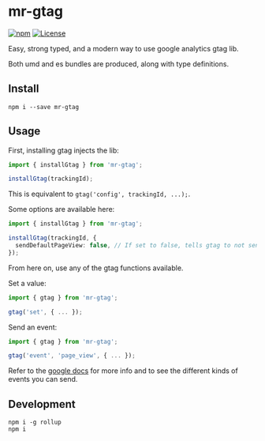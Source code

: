 # mr-gtag

[![npm](https://img.shields.io/npm/v/mr-gtag.svg)](https://www.npmjs.com/package/mr-gtag)
[![License](https://img.shields.io/badge/license-MIT-blue.svg)](https://opensource.org/licenses/MIT)

Easy, strong typed, and a modern way to use google analytics gtag lib.

Both umd and es bundles are produced, along with type definitions.

## Install

```
npm i --save mr-gtag
```

## Usage

First, installing gtag injects the lib:
```ts
import { installGtag } from 'mr-gtag';

installGtag(trackingId);
```

This is equivalent to `gtag('config', trackingId, ...);`.

Some options are available here:
```ts
import { installGtag } from 'mr-gtag';

installGtag(trackingId, {
  sendDefaultPageView: false, // If set to false, tells gtag to not send the default pageview event. Default is true.
});
```

From here on, use any of the gtag functions available.

Set a value:
```ts
import { gtag } from 'mr-gtag';

gtag('set', { ... });
```

Send an event:
```ts
import { gtag } from 'mr-gtag';

gtag('event', 'page_view', { ... });
```

Refer to the [google docs](https://developers.google.com/analytics/devguides/collection/gtagjs/pages) for more info and to see the different kinds of events you can send.

## Development

```
npm i -g rollup
npm i
```

